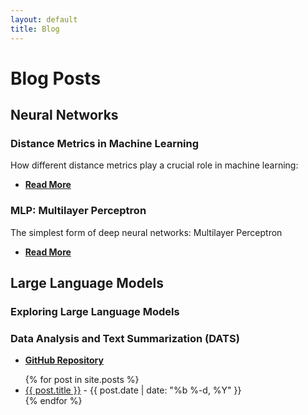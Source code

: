 ```yaml
---
layout: default
title: Blog
---
```


# Blog Posts

## Neural Networks

### Distance Metrics in Machine Learning
How different distance metrics play a crucial role in machine learning:
- **[Read More](/blogs/distance-metrics-in-machine-learning)**

### MLP: Multilayer Perceptron
The simplest form of deep neural networks: Multilayer Perceptron
- **[Read More](/blogs/mlp-multilayer-perceptron)**

## Large Language Models

### Exploring Large Language Models

### Data Analysis and Text Summarization (DATS)
- **[GitHub Repository](https://github.com/05satyam/DATS)**

<ul class="blog-listing">
{% for post in site.posts %}
    <li><a href="{{ post.url | absolute_url }}" target="_blank">{{ post.title }}</a> - {{ post.date | date: "%b %-d, %Y" }}</li>
{% endfor %}
</ul>
